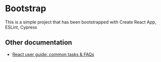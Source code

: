# Bootstrap

This is a simple project that has been bootstrapped with Create React App, ESLint, Cypress

## Other documentation
- [React user guide: common tasks & FAQs](docs/create-react-app.md)